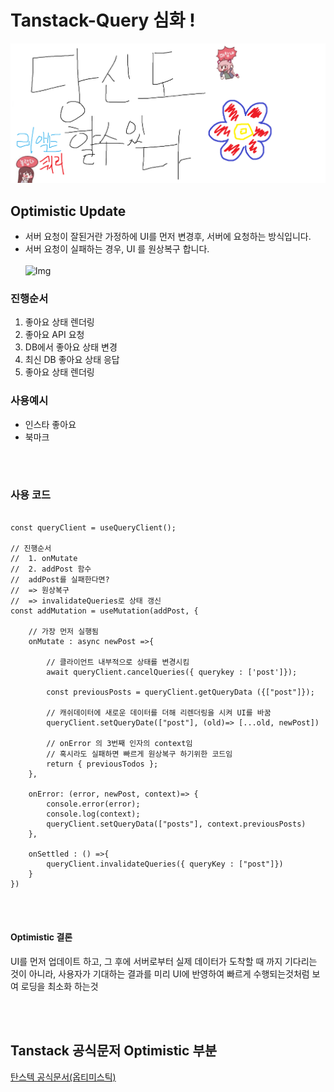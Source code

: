 # Tanstack-Query 심화 !

![Alt text](images/0815/%EB%8B%B9%EC%8B%A0%EB%8F%84%ED%95%A0%EC%88%98%EC%9E%88%EB%8B%A4%EB%A6%AC%EC%95%A1%ED%8A%B8%EC%BF%BC%EB%A6%AC.png)

## Optimistic Update

- 서버 요청이 잘된거란 가정하에 UI를 먼저 변경후, 서버에 요청하는 방식입니다.
- 서버 요청이 실패하는 경우, UI 를 원상복구 합니다.
  <br/>
  <br/>
  ![Img](https://teamsparta.notion.site/image/https%3A%2F%2Fs3-us-west-2.amazonaws.com%2Fsecure.notion-static.com%2F8199403a-d0e7-44da-97c7-89f800e45557%2FUntitled.png?table=block&id=7fc29afd-bb2e-4246-abe2-98ff62f1cf67&spaceId=83c75a39-3aba-4ba4-a792-7aefe4b07895&width=1160&userId=&cache=v2)

### 진행순서

1. 좋아요 상태 렌더링
2. 좋아요 API 요청
3. DB에서 좋아요 상태 변경
4. 최신 DB 좋아요 상태 응답
5. 좋아요 상태 렌더링

### 사용예시

- 인스타 좋아요
- 북마크

<br/>
<br/>

### 사용 코드

```tsx

const queryClient = useQueryClient();

// 진행순서
//  1. onMutate
//  2. addPost 함수
//  addPost를 실패한다면?
//  => 원상복구
//  => invalidateQueries로 상태 갱신
const addMutation = useMutation(addPost, {

    // 가장 먼저 실행됨
    onMutate : async newPost =>{

        // 클라이언트 내부적으로 상태를 변경시킴
        await queryClient.cancelQueries({ querykey : ['post']});

        const previousPosts = queryClient.getQueryData ({["post"]});

        // 캐쉬데이터에 새로운 데이터를 더해 리렌더링을 시켜 UI를 바꿈
        queryClient.setQueryDate(["post"], (old)=> [...old, newPost])

        // onError 의 3번째 인자의 context임
        // 혹시라도 실패하면 빠르게 원상복구 하기위한 코드임
        return { previousTodos };
    },

    onError: (error, newPost, context)=> {
        console.error(error);
        console.log(context);
        queryClient.setQueryData(["posts"], context.previousPosts)
    },

    onSettled : () =>{
        queryClient.invalidateQueries({ queryKey : ["post"]})
    }
})

```

<br/>
<br/>

#### Optimistic 결론

UI를 먼저 업데이트 하고, 그 후에 서버로부터 실제 데이터가 도착할 때 까지 기다리는 것이 아니라, 사용자가 기대하는 결과를 미리 UI에 반영하여 빠르게 수행되는것처럼 보여 로딩을 최소화 하는것

<br/>
<br/>

## Tanstack 공식문저 Optimistic 부분

[탄스텍 공식문서(옵티미스틱)](https://tanstack.com/query/v4/docs/react/guides/optimistic-updates)
